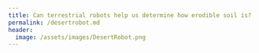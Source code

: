 ```yaml
---
title: Can terrestrial robots help us determine how erodible soil is?
permalink: /desertrobot.md
header:
  image: /assets/images/DesertRobot.png
---
```

